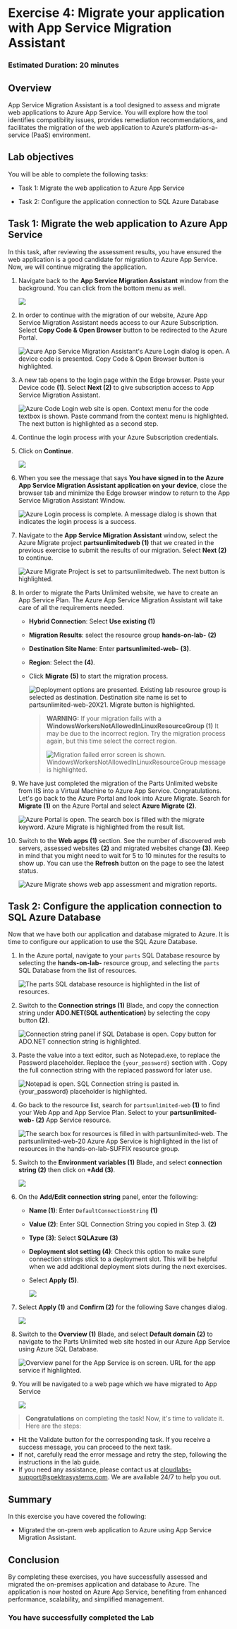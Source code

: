 # Exercise 4: Migrate your application with App Service Migration Assistant
 
### Estimated Duration: 20 minutes

## Overview

App Service Migration Assistant is a tool designed to assess and migrate web applications to Azure App Service. You will explore how the tool identifies compatibility issues, provides remediation recommendations, and facilitates the migration of the web application to Azure’s platform-as-a-service (PaaS) environment.

## Lab objectives

You will be able to complete the following tasks:

- Task 1: Migrate the web application to Azure App Service

- Task 2: Configure the application connection to SQL Azure Database


## Task 1: Migrate the web application to Azure App Service

In this task, after reviewing the assessment results, you have ensured the web application is a good candidate for migration to Azure App Service. Now, we will continue migrating the application.

1. Navigate back to the **App Service Migration Assistant** window from the background. You can click from the bottom menu as well.

    ![](media/m56.png)

1. In order to continue with the migration of our website, Azure App Service Migration Assistant needs access to our Azure Subscription. Select **Copy Code & Open Browser** button to be redirected to the Azure Portal.

   ![Azure App Service Migration Assistant's Azure Login dialog is open. A device code is presented. Copy Code & Open Browser button is highlighted.](media/m51.png "Azure Login")

1. A new tab opens to the login page within the Edge browser. Paste your Device code **(1)**. Select **Next (2)** to give subscription access to App Service Migration Assistant.

    ![Azure Code Login web site is open. Context menu for the code textbox is shown. Paste command from the context menu is highlighted. The next button is highlighted as a second step. ](media/m52.png "Enter Authentication Code")

1. Continue the login process with your Azure Subscription credentials.

1. Click on **Continue**.

    ![](media/m53.png)

1. When you see the message that says **You have signed in to the Azure App Service Migration Assistant application on your device**, close the browser tab and minimize the Edge browser window to return to the App Service Migration Assistant Window.    

    ![Azure Login process is complete. A message dialog is shown that indicates the login process is a success.](media/updated33.png "App Service Migration Assistant authentication approval")

1. Navigate to the **App Service Migration Assistant** window, select the Azure Migrate project **partsunlimitedweb<inject key="DeploymentID" enableCopy="false"/> (1)** that we created in the previous exercise to submit the results of our migration. Select **Next (2)** to continue.

    ![Azure Migrate Project is set to partsunlimitedweb. The next button is highlighted.](media/m54.png "Azure Migrate Hub integration")

1. In order to migrate the Parts Unlimited website, we have to create an App Service Plan. The Azure App Service Migration Assistant will take care of all the requirements needed.

    - **Hybrid Connection**: Select **Use existing (1)** 
    - **Migration Results**: select the resource group **hands-on-lab-<inject key="DeploymentID" enableCopy="false"/>** **(2)**
    - **Destination Site Name**: Enter **partsunlimited-web-<inject key="DeploymentID" enableCopy="false"/>** **(3)**.
    - **Region**: Select the **<inject key="location" style="color:red" />** **(4)**. 
    - Click **Migrate** **(5)** to start the migration process.

      ![Deployment options are presented. Existing lab resource group is selected as destination. Destination site name is set to partsunlimited-web-20X21. Migrate button is highlighted.](media/m55.png "Azure App Service Migration Assistant Options")

      > **WARNING:** If your migration fails with a **WindowsWorkersNotAllowedInLinuxResourceGroup (1)** It may be due to the incorrect region. Try the migration process again, but this time select the correct region.  
      >
      > ![Migration failed error screen is shown. WindowsWorkersNotAllowedInLinuxResourceGroup message is highlighted.](media/updated35.png "Migration failed")

1. We have just completed the migration of the Parts Unlimited website from IIS into a Virtual Machine to Azure App Service. Congratulations. Let's go back to the Azure Portal and look into Azure Migrate. Search for **Migrate (1)** on the Azure Portal and select **Azure Migrate (2)**.

    ![Azure Portal is open. The search box is filled with the migrate keyword. Azure Migrate is highlighted from the result list.](media/im1.png "Azure Migrate on Azure Portal Search")

1. Switch to the **Web apps (1)** section. See the number of discovered web servers, assessed websites **(2)** and migrated websites change **(3)**. Keep in mind that you might need to wait for 5 to 10 minutes for the results to show up. You can use the **Refresh** button on the page to see the latest status.

    ![Azure Migrate shows web app assessment and migration reports.](media/im2.png "Azure Migrate Web Apps Tools")

## Task 2: Configure the application connection to SQL Azure Database

Now that we have both our application and database migrated to Azure. It is time to configure our application to use the SQL Azure Database.

1. In the Azure portal, navigate to your `parts` SQL Database resource by selecting the **hands-on-lab-<inject key="DeploymentID" enableCopy="false"/>** resource group, and selecting the `parts` SQL Database from the list of resources.

   ![The parts SQL database resource is highlighted in the list of resources.](media/m57.png "SQL database")

1. Switch to the **Connection strings (1)** Blade, and copy the connection string under **ADO.NET(SQL authentication)** by selecting the copy button **(2)**.

   ![Connection string panel if SQL Database is open. Copy button for ADO.NET connection string is highlighted.](media/m58.png "Database connection string")

1. Paste the value into a text editor, such as Notepad.exe, to replace the Password placeholder. Replace the `{your_password}` section with **<inject key="SQLVM Password" />**. Copy the full connection string with the replaced password for later use.

    ![Notepad is open. SQL Connection string is pasted in. {your_password} placeholder is highlighted.](media/sql-connection-string-password-replace.png "Database connection string")

1. Go back to the resource list, search for `partsunlimited-web` **(1)** to find your Web App and App Service Plan. Select to your **partsunlimited-web-<inject key="DeploymentID" enableCopy="false"/> (2)** App Service resource.

   ![The search box for resources is filled in with partsunlimited-web. The partsunlimited-web-20 Azure App Service is highlighted in the list of resources in the hands-on-lab-SUFFIX resource group.](media/m59.png "Resources")

1. Switch to the **Environment variables (1)** Blade, and select **connection string (2)** then click on **+Add (3)**.

    ![](media/updated67-u.png)

1. On the **Add/Edit connection string** panel, enter the following:

   - **Name (1)**: Enter `DefaultConnectionString` **(1)**
   - **Value (2)**: Enter SQL Connection String you copied in Step 3. **(2)**
   - **Type (3)**: Select **SQLAzure (3)**
   - **Deployment slot setting (4)**: Check this option to make sure connection strings stick to a deployment slot. This will be helpful when we add additional deployment slots during the next exercises.
   - Select **Apply (5)**.

     ![](media/m60.png)

1. Select **Apply (1)** and **Confirm (2)** for the following Save changes dialog.

   ![](media/m61.png)

1. Switch to the **Overview (1)** Blade, and select **Default domain (2)** to navigate to the Parts Unlimited web site hosted in our Azure App Service using Azure SQL Database.

    ![Overview panel for the App Service is on screen. URL for the app service if highlighted.](media/m62.png "App Service public URL")
    
1. You will be navigated to a web page which we have migrated to App Service

    ![](media/im7.jpg)
   
> **Congratulations** on completing the task! Now, it's time to validate it. Here are the steps:
  - Hit the Validate button for the corresponding task. If you receive a success message, you can proceed to the next task. 
  - If not, carefully read the error message and retry the step, following the instructions in the lab guide.
  - If you need any assistance, please contact us at cloudlabs-support@spektrasystems.com. We are available 24/7 to help you out.

<validation step="83075887-7dea-4a4f-882d-e3256324d2ea" />

## Summary

In this exercise you have covered the following:
 
 - Migrated the on-prem web application to Azure using App Service Migration Assistant. 

## Conclusion

By completing these exercises, you have successfully assessed and migrated the on-premises application and database to Azure. The application is now hosted on Azure App Service, benefiting from enhanced performance, scalability, and simplified management.

### You have successfully completed the Lab
